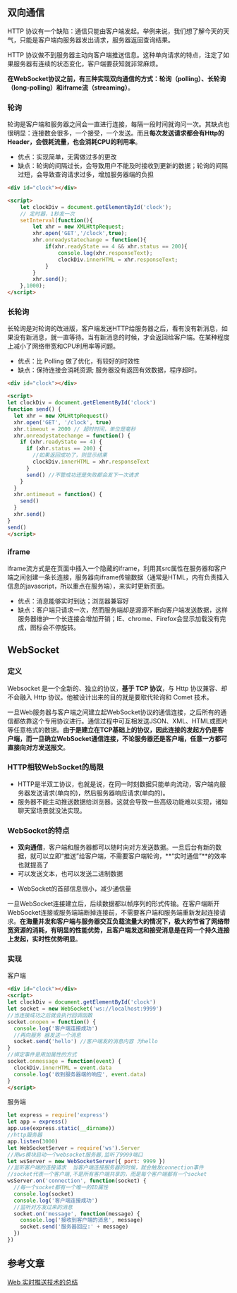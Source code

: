 ## 双向通信

HTTP 协议有一个缺陷：通信只能由客户端发起。举例来说，我们想了解今天的天气，只能是客户端向服务器发出请求，服务器返回查询结果。

HTTP 协议做不到服务器主动向客户端推送信息。这种单向请求的特点，注定了如果服务器有连续的状态变化，客户端要获知就非常麻烦。

**在WebSocket协议之前，有三种实现双向通信的方式：轮询（polling）、长轮询（long-polling）和iframe流（streaming）**。

### 轮询

轮询是客户端和服务器之间会一直进行连接，每隔一段时间就询问一次。其缺点也很明显：连接数会很多，一个接受，一个发送。而且**每次发送请求都会有Http的Header，会很耗流量，也会消耗CPU的利用率**。

- 优点：实现简单，无需做过多的更改
- 缺点：轮询的间隔过长，会导致用户不能及时接收到更新的数据；轮询的间隔过短，会导致查询请求过多，增加服务器端的负担

``` html
<div id="clock"></div>

<script>
    let clockDiv = document.getElementById('clock');
  	// 定时器，1秒发一次
    setInterval(function(){
        let xhr = new XMLHttpRequest;
        xhr.open('GET','/clock',true);
        xhr.onreadystatechange = function(){
            if(xhr.readyState == 4 && xhr.status == 200){
                console.log(xhr.responseText);
                clockDiv.innerHTML = xhr.responseText;
            }
        }
        xhr.send();
    },1000);
</script>
```

### 长轮询

长轮询是对轮询的改进版，客户端发送HTTP给服务器之后，看有没有新消息，如果没有新消息，就一直等待。当有新消息的时候，才会返回给客户端。在某种程度上减小了网络带宽和CPU利用率等问题。

- 优点：比 Polling 做了优化，有较好的时效性
- 缺点：保持连接会消耗资源; 服务器没有返回有效数据，程序超时。

``` html
<div id="clock"></div>

<script>
let clockDiv = document.getElementById('clock')
function send() {
  let xhr = new XMLHttpRequest()
  xhr.open('GET', '/clock', true)
  xhr.timeout = 2000 // 超时时间，单位是毫秒
  xhr.onreadystatechange = function() {
    if (xhr.readyState == 4) {
      if (xhr.status == 200) {
        //如果返回成功了，则显示结果
        clockDiv.innerHTML = xhr.responseText
      }
      send() //不管成功还是失败都会发下一次请求
    }
  }
  xhr.ontimeout = function() {
    send()
  }
  xhr.send()
}
send()
</script>
```

### iframe

iframe流方式是在页面中插入一个隐藏的iframe，利用其src属性在服务器和客户端之间创建一条长连接，服务器向iframe传输数据（通常是HTML，内有负责插入信息的javascript，所以重点在服务端），来实时更新页面。

- 优点：消息能够实时到达；浏览器兼容好
- 缺点：客户端只请求一次，然而服务端却是源源不断向客户端发送数据，这样服务器维护一个长连接会增加开销；IE、chrome、Firefox会显示加载没有完成，图标会不停旋转。

## WebSocket

### 定义

Websocket 是一个全新的、独立的协议，**基于 TCP 协议**，与 Http 协议兼容、却不会融入 Http 协议。他被设计出来的目的就是要取代轮询和 Comet 技术。

一旦Web服务器与客户端之间建立起WebSocket协议的通信连接，之后所有的通信都依靠这个专用协议进行。通信过程中可互相发送JSON、XML、HTML或图片等任意格式的数据。**由于是建立在TCP基础上的协议，因此连接的发起方仍是客户端，而一旦确立WebSocket通信连接，不论服务器还是客户端，任意一方都可直接向对方发送报文**。

### HTTP相较WebSocket的局限

- HTTP是半双工协议，也就是说，在同一时刻数据只能单向流动，客户端向服务器发送请求(单向的)，然后服务器响应请求(单向的)。
- 服务器不能主动推送数据给浏览器。这就会导致一些高级功能难以实现，诸如聊天室场景就没法实现。

### WebSocket的特点

- **双向通信**，客户端和服务器都可以随时向对方发送数据。一旦后台有新的数据，就可以立即“推送”给客户端，不需要客户端轮询，**“实时通信”**的效率也就提高了
- 可以发送文本，也可以发送二进制数据

* WebSocket的首部信息很小，减少通信量

一旦WebSocket连接建立后，后续数据都以帧序列的形式传输。在客户端断开WebSocket连接或服务端端断掉连接前，不需要客户端和服务端重新发起连接请求。**在海量并发和客户端与服务器交互负载流量大的情况下，极大的节省了网络带宽资源的消耗，有明显的性能优势，且客户端发送和接受消息是在同一个持久连接上发起，实时性优势明显**。

### 实现

客户端

``` html
<div id="clock"></div>
<script>
let clockDiv = document.getElementById('clock')
let socket = new WebSocket('ws://localhost:9999')
//当连接成功之后就会执行回调函数
socket.onopen = function() {
  console.log('客户端连接成功')
  //再向服务 器发送一个消息
  socket.send('hello') //客户端发的消息内容 为hello
}
//绑定事件是用加属性的方式
socket.onmessage = function(event) {
  clockDiv.innerHTML = event.data
  console.log('收到服务器端的响应', event.data)
}
</script>
```

服务端

``` js
let express = require('express')
let app = express()
app.use(express.static(__dirname))
//http服务器
app.listen(3000)
let WebSocketServer = require('ws').Server
//用ws模块启动一个websocket服务器,监听了9999端口
let wsServer = new WebSocketServer({ port: 9999 })
//监听客户端的连接请求  当客户端连接服务器的时候，就会触发connection事件
//socket代表一个客户端,不是所有客户端共享的，而是每个客户端都有一个socket
wsServer.on('connection', function(socket) {
  //每一个socket都有一个唯一的ID属性
  console.log(socket)
  console.log('客户端连接成功')
  //监听对方发过来的消息
  socket.on('message', function(message) {
    console.log('接收到客户端的消息', message)
    socket.send('服务器回应:' + message)
  })
})
```

## 参考文章

[Web 实时推送技术的总结](https://github.com/ljianshu/Blog/issues/58)